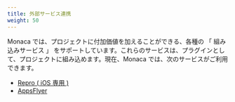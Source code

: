 ```yaml
---
title: 外部サービス連携
weight: 50
---
```


Monaca では、プロジェクトに付加価値を加えることができる、各種の 「 組み込みサービス 」
をサポートしています。これらのサービスは、プラグインとして、プロジェクトに組み込めます。現在、Monaca
では、次のサービスがご利用できます。

- [Repro ( iOS 専用 )](repro)
- [AppsFlyer](apps_flyer)